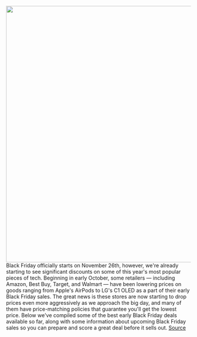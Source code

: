 <img src='https://cdn.vox-cdn.com/thumbor/nOrXpno0h2zzo1ZcC_bZv6DVBhI=/0x0:2040x1360/1200x800/filters:focal(840x819:1166x1145)/cdn.vox-cdn.com/uploads/chorus_image/image/70079140/Early_Black_Friday_Deals.0.jpg' width='700px' /><br/>
Black Friday officially starts on November 26th, however, we're already starting to see significant discounts on some of this year's most popular pieces of tech. Beginning in early October, some retailers — including Amazon, Best Buy, Target, and Walmart — have been lowering prices on goods ranging from Apple's AirPods to LG's C1 OLED as a part of their early Black Friday sales. The great news is these stores are now starting to drop prices even more aggressively as we approach the big day, and many of them have price-matching policies that guarantee you'll get the lowest price. Below we've compiled some of the best early Black Friday deals available so far, along with some information about upcoming Black Friday sales so you can prepare and score a great deal before it sells out.
<a href='https://www.theverge.com/22759214/black-friday-early-deals-best-headphones-laptops-gaming-tvs-tech-sale'> Source <a/>